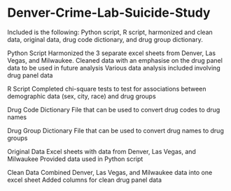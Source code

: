# Denver-Crime-Lab-Suicide-Study

Included is the following: Python script, R script, harmonized and clean data, original data, drug code dictionary, and drug group dictionary.

Python Script
Harmonized the 3 separate excel sheets from Denver, Las Vegas, and Milwaukee.
Cleaned data with an emphasise on the drug panel data to be used in future analysis
Various data analysis included involving drug panel data

R Script
Completed chi-square tests to test for associations between demographic data (sex, city, race) and drug groups

Drug Code Dictionary
File that can be used to convert drug codes to drug names

Drug Group Dictionary
File that can be used to convert drug names to drug groups

Original Data
Excel sheets with data from Denver, Las Vegas, and Milwaukee
Provided data used in Python script

Clean Data
Combined Denver, Las Vegas, and Milwaukee data into one excel sheet
Added columns for clean drug panel data
